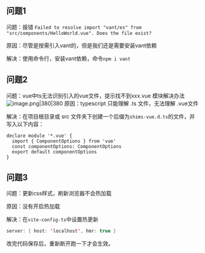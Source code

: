 

## 问题1

问题：报错 `Failed to resolve import "vant/es" from "src/components/HelloWorld.vue". Does the file exist?`

原因：尽管是按需引入vant的，但是我们还是需要安装vant依赖

解决：使用命令行，安装vant依赖，命令`npm i vant`

## 问题2

问题：vue中ts无法识别引入的vue文件，提示找不到xxx.vue 模块解决办法![image.png|380|380](https://my-obsidian-image.oss-cn-guangzhou.aliyuncs.com/2024/04/67f94dd57bccf8d64d839428b2e345e0.png)
原因：typescript 只能理解 .ts 文件，无法理解 .vue文件

解决：在项目根目录或 src 文件夹下创建一个后缀为`shims-vue.d.ts`的文件，并写入以下内容：

```text
declare module '*.vue' {
  import { ComponentOptions } from 'vue'
  const componentOptions: ComponentOptions
  export default componentOptions
}
```

## 问题3

问题：更新css样式，刷新浏览器不会热加载

原因：没有开启热加载

解决：在`vite-config-ts`中设置热更新
```java
server: { host: 'localhost', hmr: true }
```

改完代码保存后，重新断开跑一下才会生效。
